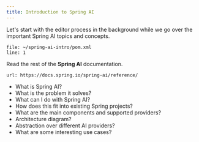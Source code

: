 ```yaml
---
title: Introduction to Spring AI
---
```


Let's start with the editor process in the background while we go
over the important Spring AI topics and concepts.

```editor:open-file
file: ~/spring-ai-intro/pom.xml
line: 1
```

Read the rest of the **Spring AI** documentation.
```dashboard:open-url
url: https://docs.spring.io/spring-ai/reference/
```

* What is Spring AI?
* What is the problem it solves?
* What can I do with Spring AI?
* How does this fit into existing Spring projects?
* What are the main components and supported providers?
* Architecture diagram?
* Abstraction over different AI providers?
* What are some interesting use cases?



